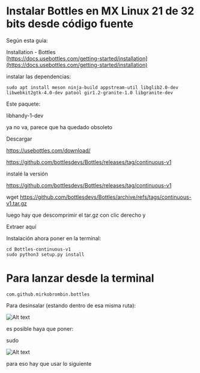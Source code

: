 

# Instalar Bottles en MX Linux 21 de 32 bits desde código fuente

Según esta guía:

Installation - Bottles   
[https://docs.usebottles.com/getting-started/installation](https://docs.usebottles.com/getting-started/installation)

instalar las dependencias:

```
sudo apt install meson ninja-build appstream-util libglib2.0-dev libwebkit2gtk-4.0-dev patool gir1.2-granite-1.0 libgranite-dev 
```

Este paquete:

libhandy-1-dev

ya no va, parece que ha quedado obsoleto

Descargar

https://usebottles.com/download/

https://github.com/bottlesdevs/Bottles/releases/tag/continuous-v1


instalé la versión

https://github.com/bottlesdevs/Bottles/releases/tag/continuous-v1

wget https://github.com/bottlesdevs/Bottles/archive/refs/tags/continuous-v1.tar.gz

luego hay que descomprimir el tar.gz con clic derecho y 

Extraer aquí

Instalación
ahora poner en la terminal:

```
cd Bottles-continuous-v1
sudo python3 setup.py install
```

# Para lanzar desde la terminal

```
com.github.mirkobrombin.bottles
```

Para desinsalar (estando dentro de esa misma ruta):



![Alt text](/home/wachin/Imágenes/111511.png)

es posible haya que poner:

sudo 


![Alt text](https://2.bp.blogspot.com/-si5yghcP3YY/Xg648tqrhkI/AAAAAAAAXLs/7AwFbwHxYJwvmgjPfr4CH9XA-i4owdsxwCK4BGAYYCw/s1600/ksnip_20200102-224411.png)


para eso hay que usar lo siguiente







